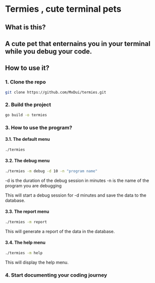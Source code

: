 # Termies , cute terminal pets

## What is this?

## A cute pet that enternains you in your terminal while you debug your code.

## How to use it?

### 1. Clone the repo

```bash
git clone https://github.com/MxDui/termies.git
```

### 2. Build the project

```bash
go build -o termies
```

### 3. How to use the program?

#### 3.1. The default menu

```bash
./termies
```

#### 3.2. The debug menu

```bash
./termies -m debug -d 10 -n "program name"
```

-d is the duration of the debug session in minutes
-n is the name of the program you are debugging

This will start a debug session for -d minutes and save the data to the database.

#### 3.3. The report menu

```bash
./termies -m report
```

This will generate a report of the data in the database.

#### 3.4. The help menu

```bash
./termies -m help
```

This will display the help menu.

### 4. Start documenting your coding journey
